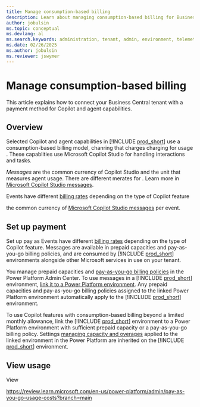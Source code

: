```yaml
---
title: Manage consumption-based billing
description: Learn about managing consumption-based billing for Business Central
author: jobulsin
ms.topic: conceptual
ms.devlang: al
ms.search.keywords: administration, tenant, admin, environment, telemetry, billing
ms.date: 02/26/2025
ms.author: jobulsin
ms.reviewer: jswymer
---
```


# Manage consumption-based billing

This article explains how to connect your Business Central tenant with a payment method for Copilot and agent capabilities.

## Overview

Selected Copilot and agent capabilities in [!INCLUDE [prod_short](../includes/prod_short.md)] use a consumption-based billing model, chanring  that charges charging for usage . These capablities use Microsoft Copilot Studio for handling interactions and tasks.

*Messages* are the common currency of Copilot Studio and the unit that measures agent usage. There are different merates for . Learn more in [Microsoft Copilot Studio messages](/microsoft-copilot-studio/billing-licensing).

Events have different [billing rates](/microsoft-copilot-studio/requirements-messages-management) depending on the type of Copilot feature




the common currency of [Microsoft Copilot Studio messages](/microsoft-copilot-studio/billing-licensing) per event.

## Set up payment


Set up pay as 
Events have different [billing rates](/microsoft-copilot-studio/requirements-messages-management) depending on the type of Copilot feature. Messages are available in prepaid capacities and pay-as-you-go billing policies, and are consumed by [!INCLUDE [prod_short](../includes/prod_short.md)] environments alongside other Microsoft services in use on your tenant.

You manage prepaid capacities and [pay-as-you-go billing policies](/power-platform/admin/pay-as-you-go-overview) in the Power Platform Admin Center. To use messages in a [!INCLUDE [prod_short](../includes/prod_short.md)] environment, [link it to a Power Platform environment](tenant-admin-center-environments.md#linked-power-platform-environment). Any prepaid capacities and pay-as-you-go billing policies assigned to the linked Power Platform environment automatically apply to the [!INCLUDE [prod_short](../includes/prod_short.md)] environment.

To use Copilot features with consumption-based billing beyond a limited monthly allowance, link the [!INCLUDE [prod_short](../includes/prod_short.md)] environment to a Power Platform environment with sufficient prepaid capacity or a pay-as-you-go billing policy. Settings [managing capacity and overages](/power-platform/admin/manage-copilot-studio-messages-capacity) applied to the linked environment in the Power Platform are inherited on the [!INCLUDE [prod_short](../includes/prod_short.md)] environment.


## View usage

View 

https://review.learn.microsoft.com/en-us/power-platform/admin/pay-as-you-go-usage-costs?branch=main